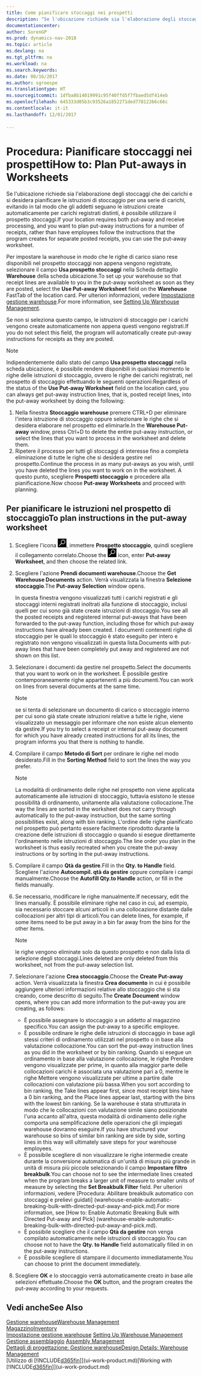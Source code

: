 ```yaml
---
title: Come pianificare stoccaggi nei prospetti
description: "Se l'ubicazione richiede sia l'elaborazione degli stoccaggi che dei carichi e si desidera pianificare le istruzioni di stoccaggio per una serie di carichi, evitando in tal modo che gli addetti seguano le istruzioni create automaticamente per carichi registrati distinti, è possibile utilizzare il prospetto stoccaggi."
documentationcenter: 
author: SorenGP
ms.prod: dynamics-nav-2018
ms.topic: article
ms.devlang: na
ms.tgt_pltfrm: na
ms.workload: na
ms.search.keywords: 
ms.date: 08/16/2017
ms.author: sgroespe
ms.translationtype: HT
ms.sourcegitcommit: 1dfba8b14019991c95f40ffd5f7fbaed5df414eb
ms.openlocfilehash: 645333d05b3c93526a1852271ded77812266c66c
ms.contentlocale: it-it
ms.lasthandoff: 12/01/2017

---
```

# <a name="how-to-plan-put-aways-in-worksheets"></a><span data-ttu-id="a121c-103">Procedura: Pianificare stoccaggi nei prospetti</span><span class="sxs-lookup"><span data-stu-id="a121c-103">How to: Plan Put-aways in Worksheets</span></span>
<span data-ttu-id="a121c-104">Se l'ubicazione richiede sia l'elaborazione degli stoccaggi che dei carichi e si desidera pianificare le istruzioni di stoccaggio per una serie di carichi, evitando in tal modo che gli addetti seguano le istruzioni create automaticamente per carichi registrati distinti, è possibile utilizzare il prospetto stoccaggi.</span><span class="sxs-lookup"><span data-stu-id="a121c-104">If your location requires both put-away and receive processing, and you want to plan put-away instructions for a number of receipts, rather than have employees follow the instructions that the program creates for separate posted receipts, you can use the put-away worksheet.</span></span>  

<span data-ttu-id="a121c-105">Per impostare la warehouse in modo che le righe di carico siano rese disponibili nel prospetto stoccaggi non appena vengono registrate, selezionare il campo **Usa prospetto stoccaggi** nella Scheda dettaglio **Warehouse** della scheda ubicazione.</span><span class="sxs-lookup"><span data-stu-id="a121c-105">To set up your warehouse so that receipt lines are available to you in the put-away worksheet as soon as they are posted, select the **Use Put-away Worksheet** field on the **Warehouse** FastTab of the location card.</span></span> <span data-ttu-id="a121c-106">Per ulteriori informazioni, vedere [Impostazione gestione warehouse](warehouse-setup-warehouse.md).</span><span class="sxs-lookup"><span data-stu-id="a121c-106">For more information, see [Setting Up Warehouse Management](warehouse-setup-warehouse.md).</span></span>  

<span data-ttu-id="a121c-107">Se non si seleziona questo campo, le istruzioni di stoccaggio per i carichi vengono create automaticamente non appena questi vengono registrati.</span><span class="sxs-lookup"><span data-stu-id="a121c-107">If you do not select this field, the program will automatically create put-away instructions for receipts as they are posted.</span></span>  

> [!NOTE]  
>  <span data-ttu-id="a121c-108">Indipendentemente dallo stato del campo **Usa prospetto stoccaggi** nella scheda ubicazione, è possibile rendere disponibili in qualsiasi momento le righe delle istruzioni di stoccaggio, ovvero le righe dei carichi registrati, nel prospetto di stoccaggio effettuando le seguenti operazioni:</span><span class="sxs-lookup"><span data-stu-id="a121c-108">Regardless of the status of the **Use Put-away Worksheet** field on the location card, you can always get put-away instruction lines, that is, posted receipt lines, into the put-away worksheet by doing the following:</span></span>  
>   
>  1.  <span data-ttu-id="a121c-109">Nella finestra **Stoccaggio warehouse** premere CTRL+D per eliminare l'intera istruzione di stoccaggio oppure selezionare le righe che si desidera elaborare nel prospetto ed eliminarle.</span><span class="sxs-lookup"><span data-stu-id="a121c-109">In the **Warehouse Put-away** window, press Ctrl+D to delete the entire put-away instruction, or select the lines that you want to process in the worksheet and delete them.</span></span>  
> 2.  <span data-ttu-id="a121c-110">Ripetere il processo per tutti gli stoccaggi di interesse fino a completa eliminazione di tutte le righe che si desidera gestire nel prospetto.</span><span class="sxs-lookup"><span data-stu-id="a121c-110">Continue the process in as many put-aways as you wish, until you have deleted the lines you want to work on in the worksheet.</span></span> <span data-ttu-id="a121c-111">A questo punto, scegliere **Prospetti stoccaggio** e procedere alla pianificazione.</span><span class="sxs-lookup"><span data-stu-id="a121c-111">Now choose **Put-away Worksheets** and proceed with planning.</span></span>  

## <a name="to-plan-instructions-in-the-put-away-worksheet"></a><span data-ttu-id="a121c-112">Per pianificare le istruzioni nel prospetto di stoccaggio</span><span class="sxs-lookup"><span data-stu-id="a121c-112">To plan instructions in the put-away worksheet</span></span>  
1.  <span data-ttu-id="a121c-113">Scegliere l'icona ![Cerca pagina o report](media/ui-search/search_small.png "Cerca pagina o report"), immettere **Prospetto stoccaggio**, quindi scegliere il collegamento correlato.</span><span class="sxs-lookup"><span data-stu-id="a121c-113">Choose the ![Search for Page or Report](media/ui-search/search_small.png "Search for Page or Report icon") icon, enter **Put-away Worksheet**, and then choose the related link.</span></span>  
2.  <span data-ttu-id="a121c-114">Scegliere l'azione **Prendi documenti warehouse**.</span><span class="sxs-lookup"><span data-stu-id="a121c-114">Choose the **Get Warehouse Documents** action.</span></span> <span data-ttu-id="a121c-115">Verrà visualizzata la finestra **Selezione stoccaggio**.</span><span class="sxs-lookup"><span data-stu-id="a121c-115">The **Put-away Selection** window opens.</span></span>  

    <span data-ttu-id="a121c-116">In questa finestra vengono visualizzati tutti i carichi registrati e gli stoccaggi interni registrati inoltrati alla funzione di stoccaggio, inclusi quelli per cui sono già state create istruzioni di stoccaggio.</span><span class="sxs-lookup"><span data-stu-id="a121c-116">You see all the posted receipts and registered internal put-aways that have been forwarded to the put-away function, including those for which put-away instructions have already been created.</span></span> <span data-ttu-id="a121c-117">I documenti contenenti righe di stoccaggio per le quali lo stoccaggio è stato eseguito per intero e registrato non vengono visualizzati in questa lista.</span><span class="sxs-lookup"><span data-stu-id="a121c-117">Documents with put-away lines that have been completely put away and registered are not shown on this list.</span></span>  

3. <span data-ttu-id="a121c-118">Selezionare i documenti da gestire nel prospetto.</span><span class="sxs-lookup"><span data-stu-id="a121c-118">Select the documents that you want to work on in the worksheet.</span></span> <span data-ttu-id="a121c-119">È possibile gestire contemporaneamente righe appartenenti a più documenti.</span><span class="sxs-lookup"><span data-stu-id="a121c-119">You can work on lines from several documents at the same time.</span></span>  

    > [!NOTE]  
    >  <span data-ttu-id="a121c-120">se si tenta di selezionare un documento di carico o stoccaggio interno per cui sono già state create istruzioni relative a tutte le righe, viene visualizzato un messaggio per informare che non esiste alcun elemento da gestire.</span><span class="sxs-lookup"><span data-stu-id="a121c-120">If you try to select a receipt or internal put-away document for which you have already created instructions for all its lines, the program informs you that there is nothing to handle.</span></span>  

4. <span data-ttu-id="a121c-121">Compilare il campo **Metodo di Sort** per ordinare le righe nel modo desiderato.</span><span class="sxs-lookup"><span data-stu-id="a121c-121">Fill in the **Sorting Method** field to sort the lines the way you prefer.</span></span>  

    > [!NOTE]  
    >  <span data-ttu-id="a121c-122">La modalità di ordinamento delle righe nel prospetto non viene applicata automaticamente alle istruzioni di stoccaggio, tuttavia esistono le stesse possibilità di ordinamento, unitamente alla valutazione collocazione.</span><span class="sxs-lookup"><span data-stu-id="a121c-122">The way the lines are sorted in the worksheet does not carry through automatically to the put-away instruction, but the same sorting possibilities exist, along with bin ranking.</span></span> <span data-ttu-id="a121c-123">L'ordine delle righe pianificato nel prospetto può pertanto essere facilmente riprodotto durante la creazione delle istruzioni di stoccaggio o quando si esegue direttamente l'ordinamento nelle istruzioni di stoccaggio.</span><span class="sxs-lookup"><span data-stu-id="a121c-123">The line order you plan in the worksheet is thus easily recreated when you create the put-away instructions or by sorting in the put-away instructions.</span></span>  

5.  <span data-ttu-id="a121c-124">Compilare il campo **Qtà da gestire**.</span><span class="sxs-lookup"><span data-stu-id="a121c-124">Fill in the **Qty. to Handle** field.</span></span> <span data-ttu-id="a121c-125">Scegliere l'azione **Autocompil. qtà da gestire** oppure compilare i campi manualmente.</span><span class="sxs-lookup"><span data-stu-id="a121c-125">Choose the **Autofill Qty.to Handle** action, or fill in the fields manually.</span></span>  
6.  <span data-ttu-id="a121c-126">Se necessario, modificare le righe manualmente.</span><span class="sxs-lookup"><span data-stu-id="a121c-126">If necessary, edit the lines manually.</span></span> <span data-ttu-id="a121c-127">È possibile eliminare righe nel caso in cui, ad esempio, sia necessario stoccare alcuni articoli in una collocazione distante dalle collocazioni per altri tipi di articoli.</span><span class="sxs-lookup"><span data-stu-id="a121c-127">You can delete lines, for example, if some items need to be put away in a bin far away from the bins for the other items.</span></span>  

    > [!NOTE]  
    >  <span data-ttu-id="a121c-128">le righe vengono eliminate solo da questo prospetto e non dalla lista di selezione degli stoccaggi.</span><span class="sxs-lookup"><span data-stu-id="a121c-128">Lines deleted are only deleted from this worksheet, not from the put-away selection list.</span></span>  

7.  <span data-ttu-id="a121c-129">Selezionare l'azione **Crea stoccaggio**.</span><span class="sxs-lookup"><span data-stu-id="a121c-129">Choose the **Create Put-away** action.</span></span> <span data-ttu-id="a121c-130">Verrà visualizzata la finestra **Crea documento** in cui è possibile aggiungere ulteriori informazioni relative allo stoccaggio che si sta creando, come descritto di seguito.</span><span class="sxs-lookup"><span data-stu-id="a121c-130">The **Create Document** window opens, where you can add more information to the put-away you are creating, as follows:</span></span>  

    -   <span data-ttu-id="a121c-131">È possibile assegnare lo stoccaggio a un addetto al magazzino specifico.</span><span class="sxs-lookup"><span data-stu-id="a121c-131">You can assign the put-away to a specific employee.</span></span>  
    -   <span data-ttu-id="a121c-132">È possibile ordinare le righe delle istruzioni di stoccaggio in base agli stessi criteri di ordinamento utilizzati nel prospetto o in base alla valutazione collocazione.</span><span class="sxs-lookup"><span data-stu-id="a121c-132">You can sort the put-away instruction lines as you did in the worksheet or by bin ranking.</span></span> <span data-ttu-id="a121c-133">Quando si esegue un ordinamento in base alla valutazione collocazione, le righe Prendere vengono visualizzate per prime, in quanto alla maggior parte delle collocazioni carichi è associata una valutazione pari a 0, mentre le righe Mettere vengono visualizzate per ultime a partire dalle collocazioni con valutazione più bassa.</span><span class="sxs-lookup"><span data-stu-id="a121c-133">When you sort according to bin ranking, the Take lines appear first, since most receipt bins have a 0 bin ranking, and the Place lines appear last, starting with the bins with the lowest bin ranking.</span></span> <span data-ttu-id="a121c-134">Se la warehouse è stata strutturata in modo che le collocazioni con valutazione simile siano posizionate l'una accanto all'altra, questa modalità di ordinamento delle righe comporta una semplificazione delle operazioni che gli impiegati warehouse dovranno eseguire.</span><span class="sxs-lookup"><span data-stu-id="a121c-134">If you have structured your warehouse so bins of similar bin ranking are side by side, sorting lines in this way will ultimately save steps for your warehouse employees.</span></span>  
    -   <span data-ttu-id="a121c-135">È possibile scegliere di non visualizzare le righe intermedie create durante la conversione automatica di un'unità di misura più grande in unità di misura più piccole selezionando il campo **Impostare filtro breakbulk**.</span><span class="sxs-lookup"><span data-stu-id="a121c-135">You can choose not to see the intermediate lines created when the program breaks a larger unit of measure to smaller units of measure by selecting the **Set Breakbulk Filter** field.</span></span> <span data-ttu-id="a121c-136">Per ulteriori informazioni, vedere [Procedura: Abilitare breakbulk automatico con stoccaggi e prelievi guidati] (warehouse-enable-automatic-breaking-bulk-with-directed-put-away-and-pick.md).</span><span class="sxs-lookup"><span data-stu-id="a121c-136">For more information, see [How to: Enable Automatic Breaking Bulk with Directed Put-away and Pick] (warehouse-enable-automatic-breaking-bulk-with-directed-put-away-and-pick.md).</span></span>  
    -   <span data-ttu-id="a121c-137">È possibile scegliere che il campo **Qtà da gestire** non venga compilato automaticamente nelle istruzioni di stoccaggio.</span><span class="sxs-lookup"><span data-stu-id="a121c-137">You can choose not to have the **Qty. to Handle** field automatically filled in on the put-away instructions.</span></span>  
    -   <span data-ttu-id="a121c-138">È possibile scegliere di stampare il documento immediatamente.</span><span class="sxs-lookup"><span data-stu-id="a121c-138">You can choose to print the document immediately.</span></span>  

8.  <span data-ttu-id="a121c-139">Scegliere **OK** e lo stoccaggio verrà automaticamente creato in base alle selezioni effettuate.</span><span class="sxs-lookup"><span data-stu-id="a121c-139">Choose the **OK** button, and the program creates the put-away according to your requests.</span></span>  

## <a name="see-also"></a><span data-ttu-id="a121c-140">Vedi anche</span><span class="sxs-lookup"><span data-stu-id="a121c-140">See Also</span></span>  
[<span data-ttu-id="a121c-141">Gestione warehouse</span><span class="sxs-lookup"><span data-stu-id="a121c-141">Warehouse Management</span></span>](warehouse-manage-warehouse.md)  
[<span data-ttu-id="a121c-142">Magazzino</span><span class="sxs-lookup"><span data-stu-id="a121c-142">Inventory</span></span>](inventory-manage-inventory.md)  
<span data-ttu-id="a121c-143">[Impostazione gestione warehouse](warehouse-setup-warehouse.md)   </span><span class="sxs-lookup"><span data-stu-id="a121c-143">[Setting Up Warehouse Management](warehouse-setup-warehouse.md)   </span></span>  
<span data-ttu-id="a121c-144">[Gestione assemblaggio](assembly-assemble-items.md)  </span><span class="sxs-lookup"><span data-stu-id="a121c-144">[Assembly Management](assembly-assemble-items.md)  </span></span>  
[<span data-ttu-id="a121c-145">Dettagli di progettazione: Gestione warehouse</span><span class="sxs-lookup"><span data-stu-id="a121c-145">Design Details: Warehouse Management</span></span>](design-details-warehouse-management.md)  
<span data-ttu-id="a121c-146">[Utilizzo di [!INCLUDE[d365fin](includes/d365fin_md.md)]](ui-work-product.md)</span><span class="sxs-lookup"><span data-stu-id="a121c-146">[Working with [!INCLUDE[d365fin](includes/d365fin_md.md)]](ui-work-product.md)</span></span>

